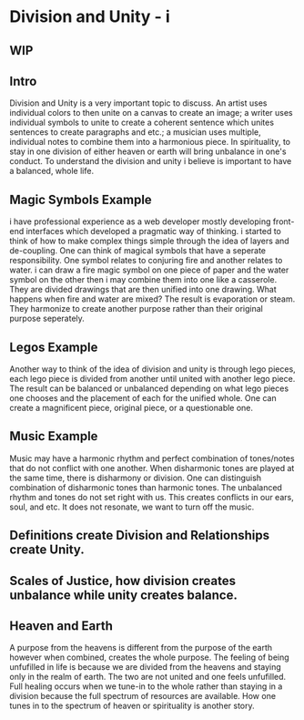 # Division and Unity - i


## WIP

## Intro
Division and Unity is a very important topic to discuss. An artist uses individual colors to then unite on a canvas to create an image; a writer uses individual symbols to unite to create a coherent sentence which unites sentences to create paragraphs and etc.; a musician uses multiple, individual notes to combine them into a harmonious piece. In spirituality, to stay in one division of either heaven or earth will bring unbalance in one's conduct. To understand the division and unity i believe is important to have a balanced, whole life.

## Magic Symbols Example
i have professional experience as a web developer mostly developing front-end interfaces which developed a pragmatic way of thinking. i started to think of how to make complex things simple through the idea of layers and de-coupling. One can think of magical symbols that have a seperate responsibility. One symbol relates to conjuring fire and another relates to water. i can draw a fire magic symbol on one piece of paper and the water symbol on the other then i may combine them into one like a casserole. They are divided drawings that are then unified into one drawing. What happens when fire and water are mixed? The result is evaporation or steam. They harmonize to create another purpose rather than their original purpose seperately.

## Legos Example
Another way to think of the idea of division and unity is through lego pieces, each lego piece is divided from another until united with another lego piece. The result can be balanced or unbalanced depending on what lego pieces one chooses and the placement of each for the unified whole. One can create a magnificent piece, original piece, or a questionable one.

## Music Example
Music may have a harmonic rhythm and perfect combination of tones/notes that do not conflict with one another. When disharmonic tones are played at the same time, there is disharmony or division. One can distinguish combination of disharmonic tones than harmonic tones. The unbalanced rhythm and tones do not set right with us. This creates conflicts in our ears, soul, and etc. It does not resonate, we want to turn off the music.

## Definitions create Division and Relationships create Unity.

## Scales of Justice, how division creates unbalance while unity creates balance.

## Heaven and Earth
A purpose from the heavens is different from the purpose of the earth however when combined, creates the whole purpose. The feeling of being unfufilled in life is because we are divided from the heavens and staying only in the realm of earth. The two are not united and one feels unfufilled. Full healing occurs when we tune-in to the whole rather than staying in a division because the full spectrum of resources are available. How one tunes in to the spectrum of heaven or spirituality is another story.